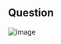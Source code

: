 ## Question
![image](https://github.com/user-attachments/assets/55cc9104-fd5c-4dd6-901f-be9cf931c4cb)
